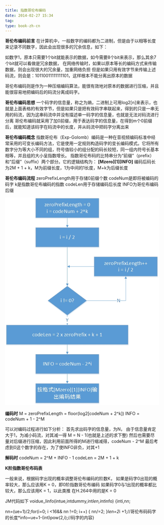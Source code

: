 ```yaml
---
title: 指数哥伦布编码
date: 2014-02-27 15:34
tag: 
type: book-zh-cn
---
```


**哥伦布编码前言**
在计算机中，一般数字的编码都为二进制，但是由于以相等长度来记录不同数字，因此会出现很多的冗余信息，如下：


如数字1，原本只需要1个bit就能表示的数据，如今需要8个bit来表示，那么其余7个bit就可以看做是冗余数据，
在网络传输时，如果以原本等长的编码方式来传输数据，则会出现很大的冗余量，加重网络负担
但是如果只用有效字节来传输上述码流，则会是：10110011111111101，这样根本不能分离出原本的数据

哥伦布编码则是作为一种压缩编码算法，能很有效地对原本的数据进行压缩，并且能很容易地把编码后的码流分离成码字。

**哥伦布编码思想**
一个码字的信息量，称之为熵，二进制上可用log2[n]来表示，也就是上面表格的有效字节，但是如果只是把有效码字串联起来，得到的只是一串无用的码流，因为这串码流中并没有描述单一码字的信息量，也就是无法对码流进行分离
哥伦布编码就采用了加0前缀，用于表达码字的信息量，在得到m个0前缀后，就能知道该码字在码流中的长度，并从码流中把码字分离出来

**哥伦布编码概念**
指数哥伦布（Exp-Golomb）编码是一种在音视频编码标准中经常采用的可变长编码方法，它是使用一定规则构造码字的变长编码模式。它将所有数字分为等大小不同的组，符号值较小的组分配的码长较短，同一组内符号长基本相等，并且组的大小呈指数增长。
指数哥伦布码的比特串分为“前缀”（prefix）和“后缀”（suffix）两个部分。它的逻辑结构为：
**[Mzero][1][INFO]**
编码后码长为2M + 1 + k，M为前缀长度，1为中间的1长度，M+k为后缀长度

**哥伦布编码流程**
zeroPrefixLength用于存储0前缀个数
codeNum是即将被编码的码字
k是指数哥伦布编码的指数
codeLen用于存储编码后长度
INFO为哥伦布编码后缀

![](img/2014-02-27-指数哥伦布编码/271504015208189.jpg)

**编码时**
M = zeroPrefixLength = floor(log2[codeNum + 2^k])
INFO = codeNum + 1 - 2^M

可以对编码过程进行如下分析：
首先求出码字的信息量，为N，
由于信息量肯定大于1，为减小码流，对其减一得 M = N - 1(也就是上述的求下整)
然后也需要尽量对后缀进行压缩，因此利用前面所得的M进行缩减得，codeNum - 2^M
最后考虑到0这个数字的存在，为了使INFO非负，对其+1

**解码时**
codeNum = 2^M + INFO - 1
codeLen = 2M + 1 + k

**K阶指数哥伦布码表**


一般来说，根据码字出现的概率调整哥伦布编码的阶数K，
如果是码字0出现的概率较大，那么应该用K = 0，即0阶指数哥伦布编码
如果码字0与1出现的概率都比较大，那么应该用K = 1，以此类推
在H.264中用的是K = 0

JM代码如下
voidue_linfo(intue,intdummy,int*len,int*info)
{inti,nn;

  nn=(ue+1)/2;for(i=0; i <16&& nn !=0; i++)
  {
    nn/=2;
  }*len=2*i +1;//哥伦布码码字的长度*info=ue+1-(int)pow(2,i);//码字的内容}














